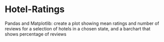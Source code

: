 # Hotel-Ratings
Pandas and Matplotlib: create a plot showing mean ratings and number of reviews for a selection of hotels in a chosen state, and a barchart that shows percentage of reviews
